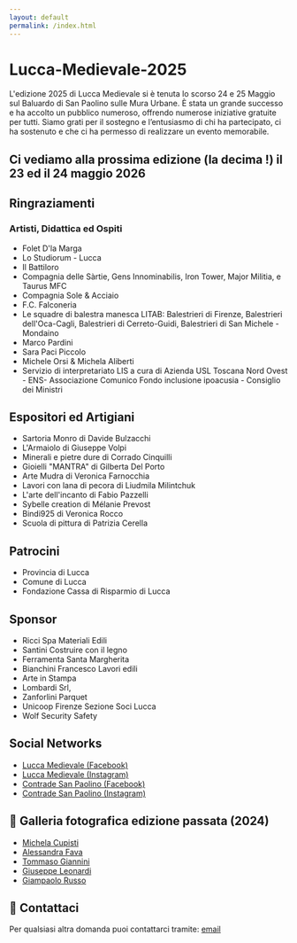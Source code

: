 ```yaml
---
layout: default
permalink: /index.html
---
```


# Lucca-Medievale-2025

L'edizione 2025 di Lucca Medievale si è tenuta lo scorso 24 e 25 Maggio sul Baluardo di San Paolino sulle Mura Urbane.
È stata un grande successo e ha accolto un pubblico numeroso, offrendo numerose iniziative gratuite per tutti.
Siamo grati per il sostegno e l’entusiasmo di chi ha partecipato, ci ha sostenuto e che ci ha permesso di realizzare un evento memorabile.

## Ci vediamo alla prossima edizione (**la decima !**) il **23 ed il 24 maggio 2026**

## **Ringraziamenti**

### Artisti, Didattica ed Ospiti

* Folet D'la Marga
* Lo Studiorum - Lucca
* Il Battiloro
* Compagnia delle Sàrtie, Gens Innominabilis, Iron Tower, Major Militia, e Taurus MFC
* Compagnia Sole & Acciaio
* F.C. Falconeria
* Le squadre di balestra manesca LITAB: Balestrieri di Firenze, Balestrieri dell'Oca-Cagli, Balestrieri di Cerreto-Guidi, Balestrieri di San Michele - Mondaino
* Marco Pardini
* Sara Paci Piccolo
* Michele Orsi & Michela Aliberti
* Servizio di interpretariato LIS a cura di Azienda USL Toscana Nord Ovest - ENS- Associazione Comunico Fondo inclusione ipoacusia - Consiglio dei Ministri

## Espositori ed Artigiani

* Sartoria Monro di Davide Bulzacchi
* L'Armaiolo di Giuseppe Volpi
* Minerali e pietre dure di Corrado Cinquilli
* Gioielli "MANTRA" di Gilberta Del Porto
* Arte Mudra di Veronica Farnocchia
* Lavori con lana di pecora di Liudmila Milintchuk
* L'arte dell'incanto di Fabio Pazzelli
* Sybelle creation di Mélanie Prevost
* Bindi925 di Veronica Rocco
* Scuola di pittura di Patrizia Cerella

## Patrocini

* Provincia di Lucca
* Comune di Lucca
* Fondazione Cassa di Risparmio di Lucca

## Sponsor

* Ricci Spa Materiali Edili
* Santini Costruire con il legno
* Ferramenta Santa Margherita
* Bianchini Francesco Lavori edili
* Arte in Stampa
* Lombardi Srl,
* Zanforlini Parquet
* Unicoop Firenze Sezione Soci Lucca
* Wolf Security Safety

## **Social Networks**

* [Lucca Medievale (Facebook)](https://www.facebook.com/luccamedievale/)
* [Lucca Medievale (Instagram)](https://www.instagram.com/luccamedievale/)
* [Contrade San Paolino (Facebook)](https://www.facebook.com/consanpaolino)
* [Contrade San Paolino (Instagram)](https://www.instagram.com/consanpaolino/)

## 📸 **Galleria fotografica edizione passata (2024)**

* [Michela Cupisti](http://tiny.cc/LM24-ph-michela-cupisti)
* [Alessandra Fava](http://tiny.cc/LM24-ph-alessandra-fava)
* [Tommaso Giannini](http://tiny.cc/LM24-ph-tommaso-giannini)
* [Giuseppe Leonardi](http://tiny.cc/LM24-ph-giuseppe-leonardi)
* [Giampaolo Russo](http://tiny.cc/LM24-ph-giampaolo-russo)

## 📯 **Contattaci**

Per qualsiasi altra domanda puoi contattarci tramite: [email](mailto:luccamedievale@consanpaolino.org)
